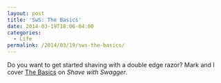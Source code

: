 ```yaml
---
layout: post
title: 'SwS: The Basics'
date: 2014-03-19T18:06-04:00
categories:
  - Life
permalink: /2014/03/19/sws-the-basics/
---
```

Do you want to get started shaving with a double edge razor? Mark and I cover [The Basics](http://shavewithswagger.wordpress.com/2014/03/19/the-basics/) on _Shave with Swagger_.

